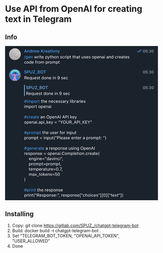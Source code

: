 # Use API from OpenAI for creating text in Telegram

## Info

![](working.png)


## Installing

1. Copy: git clone https://gitlab.com/SPUZ_/chatgpt-telegram-bot
2. Build: docker build -t chatgpt-telegram-bot .
3. Set "TELEGRAM_BOT_TOKEN, "OPENAI_API_TOKEN", "USER_ALLOWED"
4. Done

